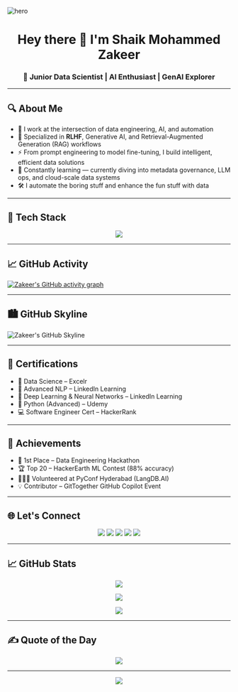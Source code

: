 ![hero](https://github.com/ZakeerS/ZakeerS/assets/135118498/c1cd9932-9565-4d47-8232-9386a5e36f5f)

<div align="center">
  <h1>Hey there 👋 I'm Shaik Mohammed Zakeer</h1>
  <h3>🚀 Junior Data Scientist | AI Enthusiast | GenAI Explorer</h3>
</div>

---

## 🔍 About Me

- 🧠 I work at the intersection of data engineering, AI, and automation
- 🔄 Specialized in **RLHF**, Generative AI, and Retrieval-Augmented Generation (RAG) workflows
- ⚡ From prompt engineering to model fine-tuning, I build intelligent, efficient data solutions
- 🌱 Constantly learning — currently diving into metadata governance, LLM ops, and cloud-scale data systems
- 🛠️ I automate the boring stuff and enhance the fun stuff with data

---

## 🧰 Tech Stack

<p align="center">
  <img src="https://skillicons.dev/icons?i=python,sql,azure,docker,git,github,pytorch,sklearn,aws,terraform,streamlit,pandas,numpy,matplotlib,seaborn,plotly" />
</p>

---

## 📈 GitHub Activity

[![Zakeer's GitHub activity graph](https://github-readme-activity-graph.vercel.app/graph?username=Zakeertech3&theme=tokyo-night)](https://github.com/ashutosh00710/github-readme-activity-graph)

---

## 🏙️ GitHub Skyline

![Zakeer's GitHub Skyline](https://skyline.github.com/Zakeertech3/2025)

---

## 📜 Certifications

- 🧠 Data Science – Excelr  
- 🤖 Advanced NLP – LinkedIn Learning  
- 🧬 Deep Learning & Neural Networks – LinkedIn Learning  
- 🐍 Python (Advanced) – Udemy  
- 💻 Software Engineer Cert – HackerRank

---

## 🏅 Achievements

- 🥇 1st Place – Data Engineering Hackathon  
- 🏆 Top 20 – HackerEarth ML Contest (88% accuracy)  
- 🧑‍🤝‍🧑 Volunteered at PyConf Hyderabad (LangDB.AI)  
- 💡 Contributor – GitTogether GitHub Copilot Event

---

## 🌐 Let's Connect

<p align="center">
  <a href="https://linkedin.com/in/mohammed-zakeer/" target="_blank"><img src="https://img.shields.io/badge/LinkedIn-0A66C2?style=for-the-badge&logo=linkedin&logoColor=white"/></a>
  <a href="https://github.com/Zakeertech3" target="_blank"><img src="https://img.shields.io/badge/GitHub-181717?style=for-the-badge&logo=github&logoColor=white"/></a>
  <a href="https://medium.com/@zakeer1410" target="_blank"><img src="https://img.shields.io/badge/Medium-12100E?style=for-the-badge&logo=medium&logoColor=white"/></a>
  <a href="https://x.com/zakeer1410" target="_blank"><img src="https://img.shields.io/badge/X-000000?style=for-the-badge&logo=twitter&logoColor=white"/></a>
  <a href="https://bento.me/zakeer" target="_blank"><img src="https://img.shields.io/badge/Bento-000000?style=for-the-badge&logo=bento&logoColor=white"/></a>
</p>

---

## 📈 GitHub Stats

<p align="center">
  <img src="https://github-readme-stats.vercel.app/api?username=Zakeertech3&theme=radical&show_icons=true&count_private=true" />
</p>

<p align="center">
  <img src="https://github-readme-streak-stats.herokuapp.com/?user=Zakeertech3&theme=radical" />
</p>

<p align="center">
  <img src="https://github-profile-trophy.vercel.app/?username=Zakeertech3&theme=gruvbox&no-frame=true&margin-w=4" />
</p>

---

## ✍️ Quote of the Day

<p align="center">
  <img src="https://quotes-github-readme.vercel.app/api?type=horizontal&theme=gruvbox" />
</p>

---

<p align="center">
  <img src="https://visitcount.itsvg.in/api?id=Zakeertech3&label=Profile%20Views&color=0&icon=5" />
</p>
